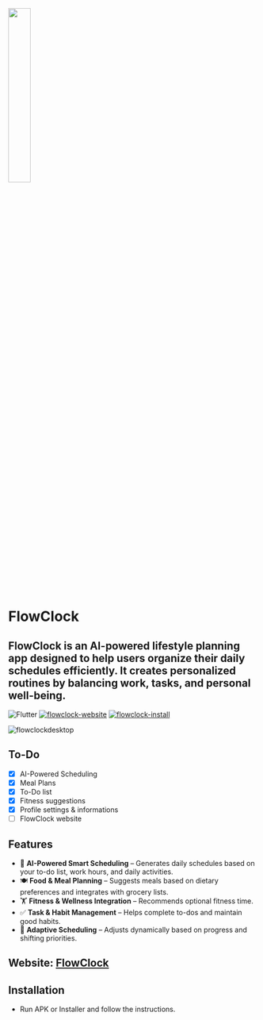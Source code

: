 <img src="https://github.com/user-attachments/assets/8f0ed9e3-a431-4615-abfc-3cf7e098c795" width=30% height=30%>

# FlowClock  

## FlowClock is an AI-powered lifestyle planning app designed to help users organize their daily schedules efficiently. It creates personalized routines by balancing work, tasks, and personal well-being.  

![Flutter](https://img.shields.io/badge/Flutter-%2302569B.svg?style=for-the-badge&logo=Flutter&logoColor=white) [![flowclock-website](https://img.shields.io/badge/flowclock-website-brown?style=for-the-badge)](https://eth4nplays.wixstudio.com/flowclock) [![flowclock-install](https://img.shields.io/badge/Latest-Releases-green?style=for-the-badge)](https://github.com/Eth4nplays/FlowClock/releases)  

 ![flowclockdesktop](https://github.com/user-attachments/assets/9dd2e511-7304-426c-9d4e-e565785c723c)

## To-Do
- [x] AI-Powered Scheduling
- [x] Meal Plans
- [x] To-Do list
- [x] Fitness suggestions
- [x] Profile settings & informations
- [ ] FlowClock website

## Features  

- 📅 **AI-Powered Smart Scheduling** – Generates daily schedules based on your to-do list, work hours, and daily activities.  
- 🍽 **Food & Meal Planning** – Suggests meals based on dietary preferences and integrates with grocery lists.  
- 🏋️ **Fitness & Wellness Integration** – Recommends optional fitness time.  
- ✅ **Task & Habit Management** – Helps complete to-dos and maintain good habits.  
- 🔄 **Adaptive Scheduling** – Adjusts dynamically based on progress and shifting priorities.  

## Website: [FlowClock](https://eth4nplays.wixstudio.com/flowclock/)

## Installation  

- Run APK or Installer and follow the instructions.
